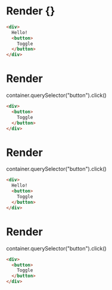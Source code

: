 # Render {}
```html
<div>
  Hello!
  <button>
    Toggle
  </button>
</div>
```


# Render 
container.querySelector("button").click()

```html
<div>
  <button>
    Toggle
  </button>
</div>
```


# Render 
container.querySelector("button").click()

```html
<div>
  Hello!
  <button>
    Toggle
  </button>
</div>
```


# Render 
container.querySelector("button").click()

```html
<div>
  <button>
    Toggle
  </button>
</div>
```